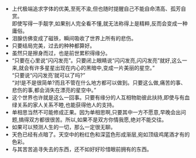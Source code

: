 - 上代极端追求字体的优美,至死不渝,但也随时提醒自己不能自命清高、孤芳自赏。</br>即使写得一手靓字,如果别人完全看不懂,就无法称得上是精粹,反而会变成一种庸俗。
- 泪腺仿佛变成了磁铁，瞬间吸收了世界上所有的悲伤。
- 只要结局完美，过去的种种都算好。
- 虽然只是擦身而过，也是前世累积得缘分。
- “只要在心里说“闪闪发亮”。只要闭上眼睛说“闪闪发亮,闪闪发亮”就好,这么一来,就会有许多星星出现在内心的黑暗中,变成一片美丽的星空。”</br>“只要说“闪闪发亮’就可以了吗?”</br>“对!是不是很简单?而且不管在什么地方都可以做到。只要这么做,痛苦的事、悲伤的事,都会消失在漂亮的星空中。”
- 这个世界也许就是这么一回事。只要有缘分的人互相物助彼此扶持,即使与有血绿关系的家人关系不睦,也能获得他人的支持。
- 单相思当然不可能修成正果。因为单相思啊,只要其中一方不愿意,早晚会出问题,搞得双方都很很苦。所以,如果不是双方你情我愿,绝对不能交往。
- 如果可以预测人生的一切，那么一定很无聊。
- 天色已经有点暗了。天空中的粉红色和深蓝色形成渐层,宛如顶级鸡尾酒才有的色彩。
- 与其苦苦追寻失去的东西，还不如好好珍惜眼前拥有的东西。
